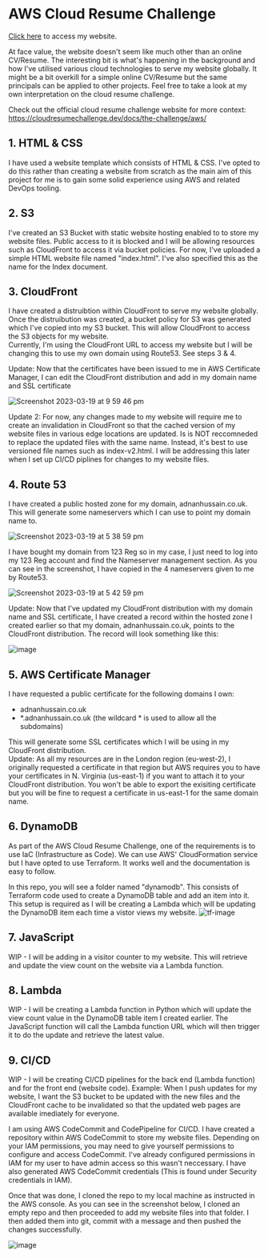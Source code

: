 # AWS Cloud Resume Challenge

[Click here](https://adnanhussain.co.uk) to access my website.

At face value, the website doesn't seem like much other than an online CV/Resume. The interesting bit is what's happening in the background and how I've utilised various cloud technologies to serve my website globally. It might be a bit overkill for a simple online CV/Resume but the same principals can be applied to other projects. Feel free to take a look at my own interpretation on the cloud resume challenge.

Check out the official cloud resume challenge website for more context: https://cloudresumechallenge.dev/docs/the-challenge/aws/

## 1. HTML & CSS

I have used a website template which consists of HTML & CSS. I've opted to do this rather than creating a website from scratch as the main aim of this project for me is to gain some solid experience using AWS and related DevOps tooling.

## 2. S3

I've created an S3 Bucket with static website hosting enabled to to store my website files. Public access to it is blocked and I will be allowing resources such as CloudFront to access it via bucket policies. For now, I've uploaded a simple HTML website file named "index.html". I've also specified this as the name for the Index document.

## 3. CloudFront

I have created a distruibtion within CloudFront to serve my website globally. Once the distruibution was created, a bucket policy for S3 was generated which I've copied into my S3 bucket. This will allow CloudFront to access the S3 objects for my website.   
Currently, I'm using the CloudFront URL to access my website but I will be changing this to use my own domain using Route53. See steps 3 & 4.

Update: Now that the certificates have been issued to me in AWS Certificate Manager, I can edit the CloudFront distribution and add in my domain name and SSL certificate

![Screenshot 2023-03-19 at 9 59 46 pm](https://user-images.githubusercontent.com/24739598/226212396-5b57dd81-709f-4219-bfcf-693e46dca11f.jpg)

Update 2: For now, any changes made to my website will require me to create an invalidation in CloudFront so that the cached version of my website files in various edge locations are updated. Is is NOT reccomneded to replace the updated files with the same name. Instead, it's best to use versioned file names such as index-v2.html. I will be addressing this later when I set up CI/CD piplines for changes to my website files.


## 4. Route 53

I have created a public hosted zone for my domain, adnanhussain.co.uk. This will generate some nameservers which I can use to point my domain name to.

![Screenshot 2023-03-19 at 5 38 59 pm](https://user-images.githubusercontent.com/24739598/226206090-6bac13a5-9ac5-4987-aea7-063d48df3157.jpg)

I have bought my domain from 123 Reg so in my case, I just need to log into my 123 Reg account and find the Nameserver management section. As you can see in the screenshot, I have copied in the 4 nameservers given to me by Route53.    

![Screenshot 2023-03-19 at 5 42 59 pm](https://user-images.githubusercontent.com/24739598/226206319-3ab21b5b-cfbd-41e4-9e14-ce09f7d1b9e0.jpg)

Update: Now that I've updated my CloudFront distribution with my domain name and SSL certificate, I have created a record within the hosted zone I created earlier so that my domain, adnanhussain.co.uk, points to the CloudFront distribution. The record will look something like this:

![image](https://user-images.githubusercontent.com/24739598/226212677-b2a1a09c-55e8-4748-aa1a-34ffe67bb1e5.png)

## 5. AWS Certificate Manager

I have requested a public certificate for the following domains I own:   
- adnanhussain.co.uk      
- *.adnanhussain.co.uk (the wildcard * is used to allow all the subdomains)    

This will generate some SSL certificates which I will be using in my CloudFront distribution.    
Update: As all my resources are in the London region (eu-west-2), I originally requested a certificate in that region but AWS requires you to have your certificates in N. Virginia (us-east-1) if you want to attach it to your CloudFront distribution. You won't be able to export the exisiting certificate but you will be fine to request a certificate in us-east-1 for the same domain name.

## 6. DynamoDB

As part of the AWS Cloud Resume Challenge, one of the requirements is to use IaC (Infrastructure as Code). We can use AWS' CloudFormation service but I have opted to use Terraform. It works well and the documentation is easy to follow.

In this repo, you will see a folder named "dynamodb". This consists of Terraform code used to create a DynamoDB table and add an item into it. This setup is required as I will be creating a Lambda which will be updating the DynamoDB item each time a vistor views my website.
![tf-image](https://user-images.githubusercontent.com/24739598/226211233-45197937-d5cd-4ce1-8af4-c752b0b4ed42.png)

## 7. JavaScript

WIP - I will be adding in a visitor counter to my website. This will retrieve and update the view count on the website via a Lambda function.

## 8. Lambda

WIP - I will be creating a Lambda function in Python which will update the view count value in the DynamoDB table item I created earlier. The JavaScript function will call the Lambda function URL which will then trigger it to do the update and retrieve the latest value.

## 9. CI/CD

WIP - I will be creating CI/CD pipelines for the back end (Lambda function) and for the front end (website code).
Example: When I push updates for my website, I want the S3 bucket to be updated with the new files and the CloudFront cache to be invalidated so that the updated web pages are available imediately for everyone.

I am using AWS CodeCommit and CodePipeline for CI/CD. I have created a repository within AWS CodeCommit to store my website files. Depending on your IAM permissions, you may need to give yourself permissions to configure and access CodeCommit. I've already configured permissions in IAM for my user to have admin access so this wasn't neccessary. I have also generated AWS CodeCommit credentials (This is found under Security credentials in IAM).

Once that was done, I cloned the repo to my local machine as instructed in the AWS console. As you can see in the screenshot below, I cloned an empty repo and then proceeded to add my website files into that folder. I then added them into git, commit with a message and then pushed the changes successfully.

![image](https://user-images.githubusercontent.com/24739598/226233442-a01aba94-8f40-49ca-8255-3ba41234a22d.png)


